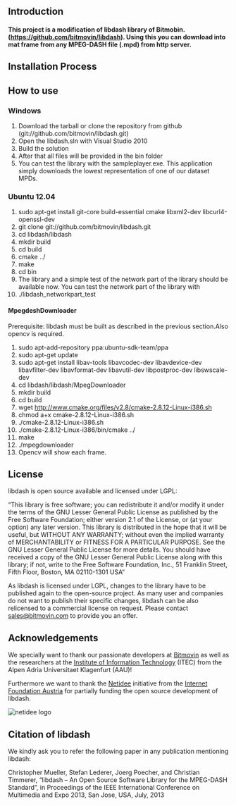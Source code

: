## Introduction
#### This project is a modification of libdash library of Bitmobin.(https://github.com/bitmovin/libdash). Using this you can download into mat frame from  any MPEG-DASH file (.mpd) from http server.

## Installation Process

## How to use

### Windows
1. Download the tarball or clone the repository from github (git://github.com/bitmovin/libdash.git)
2. Open the libdash.sln with Visual Studio 2010
3. Build the solution
4. After that all files will be provided in the bin folder
5. You can test the library with the sampleplayer.exe. This application simply downloads the lowest representation of one of our dataset MPDs.

### Ubuntu 12.04
1. sudo apt-get install git-core build-essential cmake libxml2-dev libcurl4-openssl-dev
2. git clone git://github.com/bitmovin/libdash.git
3. cd libdash/libdash
4. mkdir build
5. cd build
6. cmake ../
7. make
8. cd bin
9. The library and a simple test of the network part of the library should be available now. You can test the network part of the library with
10. ./libdash_networkpart_test

#### MpegdeshDownloader
Prerequisite: libdash  must be built as described in the previous section.Also opencv is required.

1. sudo apt-add-repository ppa:ubuntu-sdk-team/ppa
2. sudo apt-get update
3. sudo apt-get install  libav-tools libavcodec-dev libavdevice-dev libavfilter-dev libavformat-dev libavutil-dev libpostproc-dev libswscale-dev
4. cd libdash/libdash/MpegDownloader
5. mkdir build
6. cd build
7. wget http://www.cmake.org/files/v2.8/cmake-2.8.12-Linux-i386.sh
8. chmod a+x cmake-2.8.12-Linux-i386.sh
9. ./cmake-2.8.12-Linux-i386.sh
10. ./cmake-2.8.12-Linux-i386/bin/cmake ../
11. make
12. ./mpegdownloader
13. Opencv will show each frame.


## License

libdash is open source available and licensed under LGPL:

“This library is free software; you can redistribute it and/or modify it under the terms of the GNU Lesser General Public License as published by the Free Software Foundation; either version 2.1 of the License, or (at your option) any later version.
This library is distributed in the hope that it will be useful, but WITHOUT ANY WARRANTY; without even the implied warranty of MERCHANTABILITY or FITNESS FOR A PARTICULAR PURPOSE. See the GNU Lesser General Public License for more details.
You should have received a copy of the GNU Lesser General Public License along with this library; if not, write to the Free Software Foundation, Inc., 51 Franklin Street, Fifth Floor, Boston, MA 02110-1301 USA“

As libdash is licensed under LGPL, changes to the library have to be published again to the open-source project. As many user and companies do not want to publish their specific changes, libdash can be also relicensed to a commercial license on request. Please contact <a href="mailto:sales@bitmovin.com">sales@bitmovin.com</a> to provide you an offer.

## Acknowledgements

We specially want to thank our passionate developers at [Bitmovin](http://www.bitmovin.com) as well as the researchers at the [Institute of Information Technology](http://www-itec.aau.at/dash/) (ITEC) from the Alpen Adria Universitaet Klagenfurt (AAU)!

Furthermore we want to thank the [Netidee](http://www.netidee.at) initiative from the [Internet Foundation Austria](http://www.nic.at/ipa) for partially funding the open source development of libdash.

![netidee logo](http://www.bitmovin.com/files/bitmovin/img/logos/netidee.png "netidee")

## Citation of libdash
We kindly ask you to refer the following paper in any publication mentioning libdash:

Christopher Mueller, Stefan Lederer, Joerg Poecher, and Christian Timmerer, “libdash – An Open Source Software Library for the MPEG-DASH Standard”, in Proceedings of the IEEE International Conference on Multimedia and Expo 2013, San Jose, USA, July, 2013





